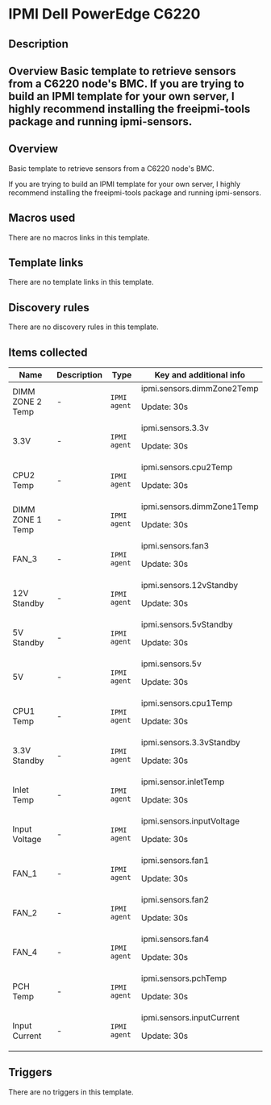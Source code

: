 # IPMI Dell PowerEdge C6220

## Description

## Overview Basic template to retrieve sensors from a C6220 node's BMC. If you are trying to build an IPMI template for your own server, I highly recommend installing the freeipmi-tools package and running ipmi-sensors. 

## Overview

Basic template to retrieve sensors from a C6220 node's BMC.


If you are trying to build an IPMI template for your own server, I highly recommend installing the freeipmi-tools package and running ipmi-sensors.



## Macros used

There are no macros links in this template.

## Template links

There are no template links in this template.

## Discovery rules

There are no discovery rules in this template.

## Items collected

|Name|Description|Type|Key and additional info|
|----|-----------|----|----|
|DIMM ZONE 2 Temp|<p>-</p>|`IPMI agent`|ipmi.sensors.dimmZone2Temp<p>Update: 30s</p>|
|3.3V|<p>-</p>|`IPMI agent`|ipmi.sensors.3.3v<p>Update: 30s</p>|
|CPU2 Temp|<p>-</p>|`IPMI agent`|ipmi.sensors.cpu2Temp<p>Update: 30s</p>|
|DIMM ZONE 1 Temp|<p>-</p>|`IPMI agent`|ipmi.sensors.dimmZone1Temp<p>Update: 30s</p>|
|FAN_3|<p>-</p>|`IPMI agent`|ipmi.sensors.fan3<p>Update: 30s</p>|
|12V Standby|<p>-</p>|`IPMI agent`|ipmi.sensors.12vStandby<p>Update: 30s</p>|
|5V Standby|<p>-</p>|`IPMI agent`|ipmi.sensors.5vStandby<p>Update: 30s</p>|
|5V|<p>-</p>|`IPMI agent`|ipmi.sensors.5v<p>Update: 30s</p>|
|CPU1 Temp|<p>-</p>|`IPMI agent`|ipmi.sensors.cpu1Temp<p>Update: 30s</p>|
|3.3V Standby|<p>-</p>|`IPMI agent`|ipmi.sensors.3.3vStandby<p>Update: 30s</p>|
|Inlet Temp|<p>-</p>|`IPMI agent`|ipmi.sensor.inletTemp<p>Update: 30s</p>|
|Input Voltage|<p>-</p>|`IPMI agent`|ipmi.sensors.inputVoltage<p>Update: 30s</p>|
|FAN_1|<p>-</p>|`IPMI agent`|ipmi.sensors.fan1<p>Update: 30s</p>|
|FAN_2|<p>-</p>|`IPMI agent`|ipmi.sensors.fan2<p>Update: 30s</p>|
|FAN_4|<p>-</p>|`IPMI agent`|ipmi.sensors.fan4<p>Update: 30s</p>|
|PCH Temp|<p>-</p>|`IPMI agent`|ipmi.sensors.pchTemp<p>Update: 30s</p>|
|Input Current|<p>-</p>|`IPMI agent`|ipmi.sensors.inputCurrent<p>Update: 30s</p>|
## Triggers

There are no triggers in this template.

